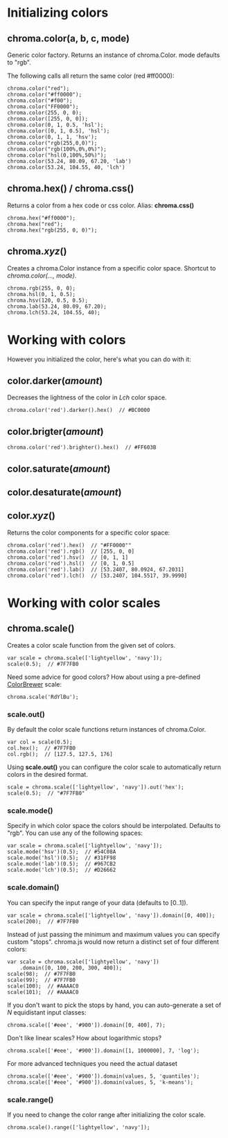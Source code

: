 

# Initializing colors
    
## chroma.color(a, b, c, mode)

Generic color factory. Returns an instance of chroma.Color. mode defaults to "rgb".

The following calls all return the same color (red #ff0000):

    chroma.color("red");
    chroma.color("#ff0000");
    chroma.color("#f00");
    chroma.color("FF0000");
    chroma.color(255, 0, 0);
    chroma.color([255, 0, 0]);
    chroma.color(0, 1, 0.5, 'hsl');
    chroma.color([0, 1, 0.5], 'hsl');
    chroma.color(0, 1, 1, 'hsv');
    chroma.color("rgb(255,0,0)");
    chroma.color("rgb(100%,0%,0%)");
    chroma.color("hsl(0,100%,50%)");   
    chroma.color(53.24, 80.09, 67.20, 'lab')
    chroma.color(53.24, 104.55, 40, 'lch')
    
## chroma.hex() / chroma.css()

Returns a color from a hex code or css color. Alias: **chroma.css()**

    chroma.hex("#ff0000");
    chroma.hex("red");
    chroma.hex("rgb(255, 0, 0)");
    
## chroma.*xyz*()

Creates a chroma.Color instance from a specific color space. Shortcut to *chroma.color(…, mode)*.

    chroma.rgb(255, 0, 0);
    chroma.hsl(0, 1, 0.5);
    chroma.hsv(120, 0.5, 0.5);
    chroma.lab(53.24, 80.09, 67.20);
    chroma.lch(53.24, 104.55, 40);


# Working with colors

However you initialized the color, here's what you can do with it:

## color.darker(*amount*)

Decreases the lightness of the color in *Lch* color space.

    chroma.color('red').darker().hex()  // #BC0000

## color.brigter(*amount*)

    chroma.color('red').brighter().hex()  // #FF603B

## color.saturate(*amount*)

## color.desaturate(*amount*)

## color.*xyz*()

Returns the color components for a specific color space:

    chroma.color('red').hex()  // "#FF0000""
    chroma.color('red').rgb()  // [255, 0, 0]
    chroma.color('red').hsv()  // [0, 1, 1]
    chroma.color('red').hsl()  // [0, 1, 0.5]
    chroma.color('red').lab()  // [53.2407, 80.0924, 67.2031]
    chroma.color('red').lch()  // [53.2407, 104.5517, 39.9990]
    


# Working with color scales
    
## chroma.scale()

Creates a color scale function from the given set of colors. 

    var scale = chroma.scale(['lightyellow', 'navy']);
    scale(0.5);  // #7F7FB0

Need some advice for good colors? How about using a pre-defined [ColorBrewer](http://colorbrewer2.com) scale:

    chroma.scale('RdYlBu');
    

### scale.out()

By default the color scale functions return instances of chroma.Color.

    var col = scale(0.5);
    col.hex();  // #7F7FB0
    col.rgb();  // [127.5, 127.5, 176]    
    
Using **scale.out()** you can configure the color scale to automatically return colors in the desired format.

    scale = chroma.scale(['lightyellow', 'navy']).out('hex');
    scale(0.5);  // "#7F7FB0"

### scale.mode()

Specify in which color space the colors should be interpolated. Defaults to "rgb". You can use any of the following spaces:

    var scale = chroma.scale(['lightyellow', 'navy']);
    scale.mode('hsv')(0.5);  // #54C08A
    scale.mode('hsl')(0.5);  // #31FF98
    scale.mode('lab')(0.5);  // #967CB2
    scale.mode('lch')(0.5);  // #D26662

  
### scale.domain()

You can specify the input range of your data (defaults to [0..1]).

    var scale = chroma.scale(['lightyellow', 'navy']).domain([0, 400]);
    scale(200);  // #7F7FB0

Instead of just passing the minimum and maximum values you can specify custom "stops". chroma.js would now return a distinct set of four different colors:

    var scale = chroma.scale(['lightyellow', 'navy'])
        .domain([0, 100, 200, 300, 400]);
    scale(98);  // #7F7FB0
    scale(99);  // #7F7FB0
    scale(100);  // #AAAAC0
    scale(101);  // #AAAAC0

If you don't want to pick the stops by hand, you can auto-generate a set of *N* equidistant input classes:

    chroma.scale(['#eee', '#900']).domain([0, 400], 7);

Don't like linear scales? How about logarithmic stops?

    chroma.scale(['#eee', '#900']).domain([1, 1000000], 7, 'log');
    
For more advanced techniques you need the actual dataset 

    chroma.scale(['#eee', '#900']).domain(values, 5, 'quantiles');
    chroma.scale(['#eee', '#900']).domain(values, 5, 'k-means');
    
### scale.range()

If you need to change the color range after initializing the color scale.

    chroma.scale().range(['lightyellow', 'navy']);
